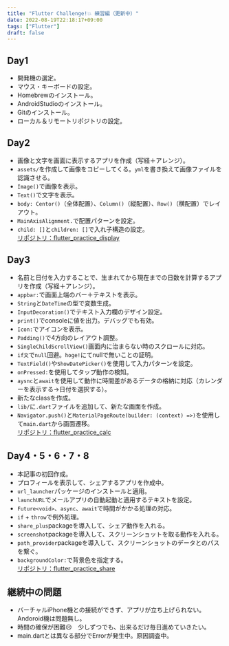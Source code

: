 ```yaml
---
title: "Flutter Challenge!💥 練習編（更新中）"
date: 2022-08-19T22:18:17+09:00
tags: ["Flutter"]
draft: false
---
```

## Day1
- 開発機の選定。
- マウス・キーボードの設定。
- Homebrewのインストール。
- AndroidStudioのインストール。
- Gitのインストール。
- ローカル＆リモートリポジトリの設定。

## Day2
- 画像と文字を画面に表示するアプリを作成（写経＋アレンジ）。
- `assets/`を作成して画像をコピーしてくる。`yml`を書き換えて画像ファイルを認識させる。
- `Image()`で画像を表示。
- `Text()`で文字を表示。
- `body: Centor()`（全体配置）、`Column()`（縦配置）、`Row()`（横配置）でレイアウト。
- `MainAxisAlignment.`で配置パターンを設定。
- `child: []`と`children: []`で入れ子構造の設定。  
[リポジトリ：flutter_practice_display](https://github.com/watobii/flutter_practice_display)

## Day3
- 名前と日付を入力することで、生まれてから現在までの日数を計算するアプリを作成（写経＋アレンジ）。
- `appbar:`で画面上端のバー＋テキストを表示。
- `String`と`DateTime`の型で変数生成。
- `InputDecoration()`でテキスト入力欄のデザイン設定。
- `print()`でconsoleに値を出力。デバッグでも有効。
- `Icon:`でアイコンを表示。
- `Padding()`で4方向のレイアウト調整。
- `SingleChildScrollView()`画面内に治まらない時のスクロールに対応。
- `if文`で`null`回避。`hoge!`にてnullで無いことの証明。
-  `TextField()`や`ShowDatePicker()`を使用して入力パターンを設定。
- `onPressed:`を使用してタップ動作の検知。
- `aysnc`と`await`を使用して動作に時間差があるデータの格納に対応（カレンダーを表示する→日付を選択する）。
- 新たなclassを作成。
- `lib/`に`.dart`ファイルを追加して、新たな画面を作成。
- `Navigator.push()`と`MaterialPageRoute(builder: (context) =>)`を使用して`main.dart`から画面遷移。  
[リポジトリ：flutter_practice_calc](https://github.com/watobii/flutter_practice_calc)

## Day4・5・6・7・8
- 本記事の初回作成。
- プロフィールを表示して、シェアするアプリを作成中。
- `url_launcher`パッケージのインストールと適用。
- `launchURL`でメールアプリの自動起動と適用するテキストを設定。
- `Future<void>`、`async`、`await`で時間がかかる処理の対応。
- `if` + `throw`で例外処理。
- `share_plus`packageを導入して、シェア動作を入れる。
- `screenshot`packageを導入して、スクリーンショットを取る動作を入れる。
- `path_provider`packageを導入して、スクリーンショットのデータとのパスを繋ぐ。
- `backgroundColor:`で背景色を指定する。  
[リポジトリ：flutter_practice_share](https://github.com/watobii/flutter_practice_share)


## 継続中の問題
- バーチャルiPhone機との接続ができず、アプリが立ち上げられない。Andoroid機は問題無し。
- 時間の確保が困難😥　少しずつでも、出来るだけ毎日進めていきたい。
- main.dartとは異なる部分でErrorが発生中。原因調査中。